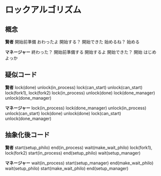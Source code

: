 
# ロックアルゴリズム
## 概念
**賢者**
開始前準備
おわったよ
開始する？
開始できた
始めるね？
始める

**マネージャー**
終わった？
開始前準備する
開始するよ
開始できた？
開始
はじめよっか

## 疑似コード
**賢者**
lock(done)
unlock(in_process)
lock(can_start)
unlock(can_start)
lock(fork1), lock(fork2)
lock(in_process)
unlock(done)
lock(done_manager)
unlock(done_manager)

**マネージャー**
lock(in_process)
lock(done_manager)
unlock(in_process)
unlock(can_start)
lock(done)
unlock(done)
lock(can_start)
unlock(done_manager)

## 抽象化後コード
**賢者**
start(setup_philo)
end(in_process)
wait(make_wait_philo)
lock(fork1), lock(fork2)
start(in_process)
end(setup_philo)
wait(setup_manager)

**マネージャー**
wait(in_process)
start(setup_manager)
end(make_wait_philo)
wait(setup_philo)
start(make_wait_philo)
end(setup_manager)
